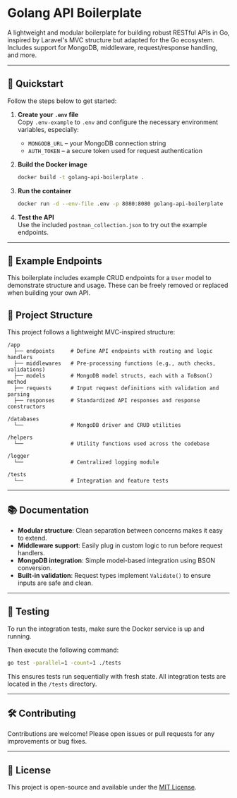 # Golang API Boilerplate

A lightweight and modular boilerplate for building robust RESTful APIs in Go, inspired by Laravel's MVC structure but adapted for the Go ecosystem. Includes support for MongoDB, middleware, request/response handling, and more.

---

## 🚀 Quickstart

Follow the steps below to get started:

1. **Create your `.env` file**  
   Copy `.env-example` to `.env` and configure the necessary environment variables, especially:
   - `MONGODB_URL` – your MongoDB connection string
   - `AUTH_TOKEN` – a secure token used for request authentication

2. **Build the Docker image**
   ```bash
   docker build -t golang-api-boilerplate .
   ```

3. **Run the container**
   ```bash
   docker run -d --env-file .env -p 8080:8080 golang-api-boilerplate
   ```

4. **Test the API**  
   Use the included `postman_collection.json` to try out the example endpoints.

---

## 🧩 Example Endpoints

This boilerplate includes example CRUD endpoints for a `User` model to demonstrate structure and usage.
These can be freely removed or replaced when building your own API.

## 📁 Project Structure

This project follows a lightweight MVC-inspired structure:

```
/app
  ├── endpoints     # Define API endpoints with routing and logic handlers
  ├── middlewares   # Pre-processing functions (e.g., auth checks, validations)
  ├── models        # MongoDB model structs, each with a ToBson() method
  ├── requests      # Input request definitions with validation and parsing
  ├── responses     # Standardized API responses and response constructors

/databases
  └──               # MongoDB driver and CRUD utilities

/helpers
  └──               # Utility functions used across the codebase

/logger
  └──               # Centralized logging module

/tests
  └──               # Integration and feature tests
```

---

## 📚 Documentation

- **Modular structure**: Clean separation between concerns makes it easy to extend.
- **Middleware support**: Easily plug in custom logic to run before request handlers.
- **MongoDB integration**: Simple model-based integration using BSON conversion.
- **Built-in validation**: Request types implement `Validate()` to ensure inputs are safe and clean.

---

## 🧪 Testing

To run the integration tests, make sure the Docker service is up and running.

Then execute the following command:

```bash
go test -parallel=1 -count=1 ./tests
```
This ensures tests run sequentially with fresh state. All integration tests are located in the `/tests` directory.

---

## 🛠️ Contributing

Contributions are welcome! Please open issues or pull requests for any improvements or bug fixes.

---

## 📄 License

This project is open-source and available under the [MIT License](LICENSE).

